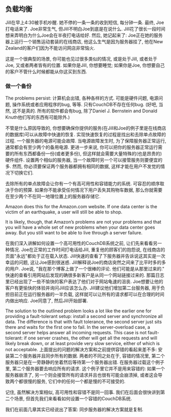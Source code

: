 ## 负载均衡 ##

Jill在早上4:30被手机吵醒. 她不停的一条一条的收到短信, 每分钟一条. 最终, Joe打电话来了. Joe非常生气, 但Jill不明白Joe到底是在说什么. Jill花了很长一段时间想来弄明白为什么Joe会在半夜打电话给好. 然后, 她记起来了: Joe正在她的服务器上运行一个销售运动套装的在线商店, 他这么生气是因为服务器挂了, 他在New Zealand的客户们因为不能访问网店非常恼火.

这是一个很典型的场景, 你可能也见过很多类似的情况, 或是处于Jill, 或者处于Joe, 又或者两者皆有的位置. 如果你是Jill, 你想要睡觉; 如果你是Joe, 你想要自己的客户不管什么时候都能从你这买到东西.

### 做一个备份 ###

The problems persist: 计算机会出错, 各种各样的方式. 可能是硬件问题, 电源问题, 操作系统或者应用程序的bug, 等等. 只有CouchDB不存在任何bug. (好吧, 当然, 这不是真的. 所有的软件都会有bug, 除了Daniel J. Bernstein and Donald Knuth他们写的东西有可能除外.)

不管是什么原因导致的, 你想要确保你提供的服务(在Jill和Joe的例子里是在线商店的数据库)可以从故障中快速的恢复. 实现快速恢复的过程是找出和去除单点故障的过程. 一个服务器的电源可能会故障. 当电源故障发生时, 为了保障服务器正常运行, 通常都会有至少两个的备用电源. 更进一步来说, 你可以把你的服务器正常运行需要的所有东西都备份一份(或者更多份), 但这样就会需要大量特殊的(也是昂贵的)硬件组件. 设置两个相似的服务器, 当一个故障时另一个可以接管服务则要便宜的多. 然而, 你必须要保证两个服务器都拥有相同的数据, 这样才能在用户不发觉的情况下切换它们.

去除所有的单点故障会让你有一个有高可用性和容错能力的系统. 可容忍的顺序取决于你的预算. 如果你不能承受任何情况下用户丢失其购物车数据, 那么你就需要在至少两个不在同一地理位置上的服务器存储它.

Amazon does this for the Amazon.com website. If one data center is the victim of an earthquake, a user will still be able to shop.

It is likely, though, that Amazon’s problems are not your problems and that you will have a whole set of new problems when your data center goes away. But you still want to be able to live through a server failure.

在我们深入讲解如何设置一个高可用性的CouchDB系统之前, 让们先来看看另一种情况. Joe在正常的工作时间打电话给Jill, 重复他的顾客们的抱怨说, 在线商店的页面"永远"都处于正在载入状态. Jill快速的查看了下服务器并告诉说这其实是一次幸运的问题, 这让Joe感到很迷惑. Jill解释说Joe的商店突然之间来了比平时多的多的用户. Joe说, "我在那个博客上做了一个很棒的评论. 他们可能是从那里过来的." 快速的查看引用网站后发现的确很多新客户是从同一个网站链接过来的. 那篇日志里已经出现了一些不愉快的客户表达了他们对于网站龟速的沮丧. Joe想要让他的客户有更愉快的体验并询问Jill应该怎么办. Jill建议他们增加第二台服务器, 用于负担目前正在运行服务器的一半负载, 这样就可以让所有的请求都可以在合理的时间内做出响应. Joe同意了, 然后Jill开始部署.

The solution to the outlined problem looks a lot like the earlier one for providing a fault-tolerant setup: install a second server and synchronize all data. The difference is that with fault tolerance, the second server just sits there and waits for the first one to fail. In the server-overload case, a second server helps answer all incoming requests. This case is not fault-tolerant: if one server crashes, the other will get all the requests and will likely break down, or at least provide very slow service, either of which is not acceptable.
上面提出的问题的解决方案和之前提供容错的看起来差不多: 安装第二个服务器并且同步所有的数据. 两者的不同之处在于, 容错的情况里, 第二个服务器只是在一旁静静的坐着然后等待第一个服务器出错. 在服务器过载这个例子里, 第二个服务器要去响应所有的请求. 这个例子里它并不是用来容错的: 如果一个服务器崩溃了, 另一个则会接管所有的请求并且也很有可能会崩溃掉, 或者这会导致两个都很慢的服务, 它们中的任何一个都是慢的不可接受的.

记住, 虽然解决方案相似, 高可用性和容错不是同一回事. 我们在后面会很快讲到第二个场景, 但首先我们来看看如何设置一个容错的CouchDB系统.

我们在前面几章其实已经说出了答案: 同步服务器的解决方案就是复制.


